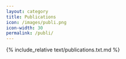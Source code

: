 ```yaml
---
layout: category
title: Publications
icon: /images/publi.png
icon-width: 30
permalink: /publi/
---
```


{% include_relative text/publications.txt.md %}
